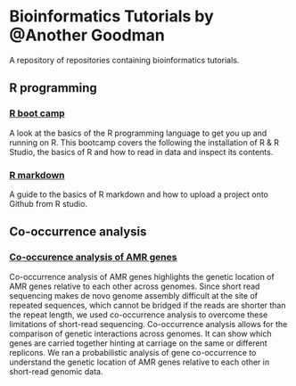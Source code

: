 # Bioinformatics Tutorials by @Another Goodman

A repository of repositories containing bioinformatics tutorials.

## R programming

### [R boot camp](https://github.com/Another-Goodman/co-occurrence-analysis)

A look at the basics of the R programming language to get you up and running on R. This bootcamp covers the following the installation of R & R Studio, the basics of R and how to read in data and inspect its contents.

### [R markdown](https://github.com/Another-Goodman/co-occurrence-analysis)

A guide to the basics of R markdown and how to upload a project onto Github from R studio.

## Co-occurrence analysis

### [Co-occurence analysis of AMR genes](https://github.com/Another-Goodman/co-occurrence-analysis)

Co-occurrence analysis of AMR genes highlights the genetic location of AMR genes relative to each other across genomes. Since short read sequencing makes de novo genome assembly difficult at the site of repeated sequences, which cannot be bridged if the reads are shorter than the repeat length, we used co-occurrence analysis to overcome these limitations of short-read sequencing. Co-occurrence analysis allows for the comparison of genetic interactions across genomes. It can show which genes are carried together hinting at carriage on the same or different replicons. We ran a probabilistic analysis of gene co-occurrence to understand the genetic location of AMR genes relative to each other in short-read genomic data. 



